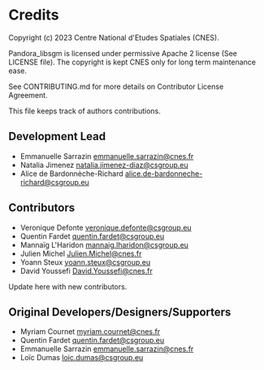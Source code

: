 # Credits

Copyright (c) 2023 Centre National d'Etudes Spatiales (CNES).

Pandora_libsgm is licensed under permissive Apache 2 license (See LICENSE file).
The copyright is kept CNES only for long term maintenance ease.

See CONTRIBUTING.md for more details on Contributor License Agreement.

This file keeps track of authors contributions.

## Development Lead

* Emmanuelle Sarrazin <emmanuelle.sarrazin@cnes.fr>
* Natalia Jimenez <natalia.jimenez-diaz@csgroup.eu>
* Alice de Bardonnèche-Richard <alice.de-bardonneche-richard@csgroup.eu>

## Contributors

* Veronique Defonte <veronique.defonte@csgroup.eu>
* Quentin Fardet <quentin.fardet@csgroup.eu>
* Mannaïg L'Haridon <mannaig.lharidon@csgroup.eu>
* Julien Michel <Julien.Michel@cnes.fr>
* Yoann Steux <yoann.steux@csgroup.eu>
* David Youssefi <David.Youssefi@cnes.fr>

Update here with new contributors.

## Original Developers/Designers/Supporters

* Myriam Cournet <myriam.cournet@cnes.fr>
* Quentin Fardet <quentin.fardet@csgroup.eu>
* Emmanuelle Sarrazin <emmanuelle.sarrazin@cnes.fr>
* Loïc Dumas <loic.dumas@csgroup.eu>
